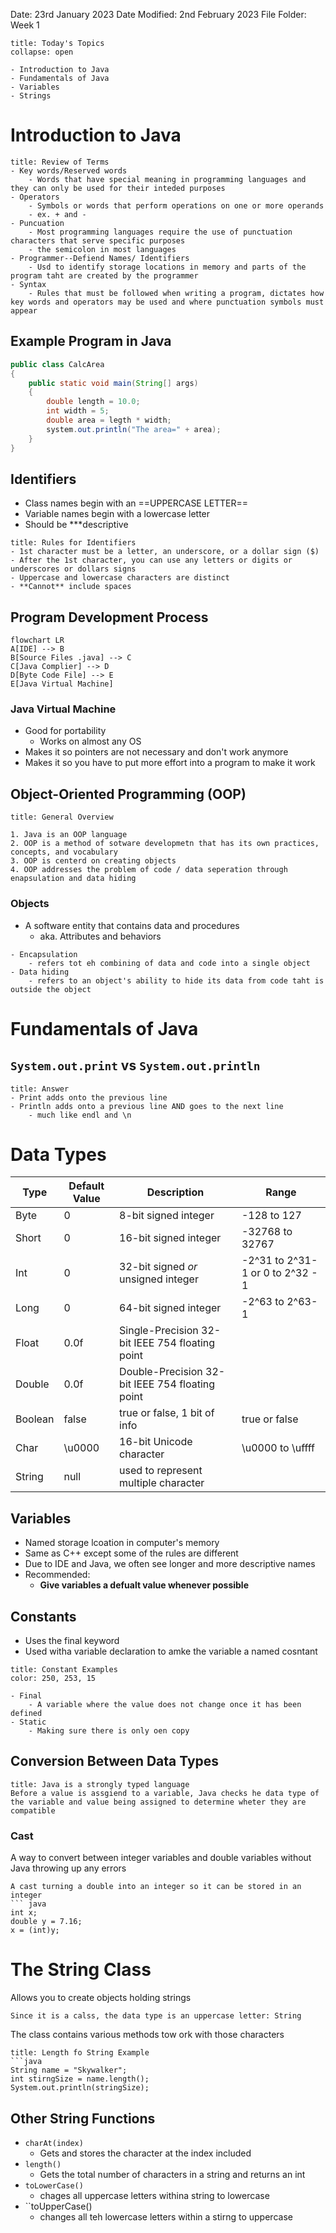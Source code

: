Date: 23rd January 2023
Date Modified: 2nd February 2023
File Folder: Week 1

```ad-abstract
title: Today's Topics
collapse: open

- Introduction to Java
- Fundamentals of Java
- Variables
- Strings

```


# Introduction to Java

```ad-abstract
title: Review of Terms
- Key words/Reserved words
	- Words that have special meaning in programming languages and they can only be used for their inteded purposes
- Operators
	- Symbols or words that perform operations on one or more operands
	- ex. + and -
- Puncuation
	- Most programming languages require the use of punctuation characters that serve specific purposes
	- the semicolon in most languages
- Programmer--Defiend Names/ Identifiers
	- Usd to identify storage locations in memory and parts of the program taht are created by the programmer
- Syntax
	- Rules that must be followed when writing a program, dictates how key words and operators may be used and where punctuation symbols must appear
```


## Example Program in Java

```java
public class CalcArea
{
	public static void main(String[] args)
	{
		double length = 10.0;
		int width = 5;
		double area = legth * width;
		system.out.println("The area=" + area);
	}
}
```

## Identifiers

- Class names begin with an ==UPPERCASE LETTER==
- Variable names begin with a lowercase letter
- Should be ***descriptive

```ad-info
title: Rules for Identifiers
- 1st character must be a letter, an underscore, or a dollar sign ($)
- After the 1st character, you can use any letters or digits or underscores or dollars signs
- Uppercase and lowercase characters are distinct
- **Cannot** include spaces
```

## Program Development Process

```mermaid
flowchart LR
A[IDE] --> B
B[Source Files .java] --> C
C[Java Complier] --> D
D[Byte Code File] --> E
E[Java Virtual Machine]
```

### Java Virtual Machine

- Good for portability
	- Works on almost any OS
- Makes it so pointers are not necessary and don't work anymore
- Makes it so you have to put more effort into a program to make it work

## Object-Oriented Programming (OOP)

```ad-example
title: General Overview

1. Java is an OOP language
2. OOP is a method of sotware developmetn that has its own practices, concepts, and vocabulary
3. OOP is centerd on creating objects
4. OOP addresses the problem of code / data seperation through enapsulation and data hiding
```

### Objects
- A software entity that contains data and procedures
	- aka. Attributes and behaviors

```ad-info
- Encapsulation
	- refers tot eh combining of data and code into a single object
- Data hiding
	- refers to an object's ability to hide its data from code taht is outside the object
```

# Fundamentals of Java

## ``System.out.print`` vs ``System.out.println``

```ad-check
title: Answer
- Print adds onto the previous line
- Println adds onto a previous line AND goes to the next line
	- much like endl and \n
```

# Data Types

| Type    | Default Value | Description                                     | Range                            |
| ------- | ------------- | ----------------------------------------------- | -------------------------------- |
| Byte    | 0             | 8-bit signed integer                            | -128 to 127                      |
| Short   | 0             | 16-bit signed integer                           | -32768 to 32767                  |
| Int     | 0             | 32-bit signed *or* unsigned integer             | -2^31 to 2^31-1 or 0 to 2^32 - 1 |
| Long    | 0             | 64-bit signed integer                           | -2^63 to 2^63-1                  |
| Float   | 0.0f          | Single-Precision 32-bit IEEE 754 floating point |                                  |
| Double  | 0.0f          | Double-Precision 32-bit IEEE 754 floating point |                                  |
| Boolean | false         | true or false, 1 bit of info                    | true or false                    |
| Char    | \u0000        | 16-bit Unicode character                        | \u0000 to \uffff                 |
| String  | null          | used to represent multiple character            |                                  |

## Variables

- Named storage lcoation in computer's memory
- Same as C++ except some of the rules are different
- Due to IDE and Java, we often see longer and more descriptive names
- Recommended:
	- **Give variables a defualt value whenever possible**

## Constants

- Uses the final keyword
- Used witha  variable declaration to amke the variable a named cosntant

```ad-info
title: Constant Examples
color: 250, 253, 15

- Final
	- A variable where the value does not change once it has been defined
- Static
	- Making sure there is only oen copy

```

## Conversion Between Data Types

```ad-attention
title: Java is a strongly typed language
Before a value is assgiend to a variable, Java checks he data type of the variable and value being assigned to determine wheter they are compatible
```

### Cast

A way to convert between integer variables and double variables without Java throwing up any errors

```ad-example
A cast turning a double into an integer so it can be stored in an integer
``` java
int x;
double y = 7.16;
x = (int)y;
```


# The String Class

Allows you to create objects holding strings

```ad-note
Since it is a calss, the data type is an uppercase letter: String
```

The class contains various methods tow ork with those characters

```ad-example
title: Length fo String Example
```java
String name = "Skywalker";
int stirngSize = name.length();
System.out.println(stringSize);
```

## Other String Functions

- ``charAt(index)``
	- Gets and stores the character at the index included
- ``length()`` 
	- Gets the total number of characters in a string and returns an int
- ``toLowerCase()``
	- chages all uppercase letters withina  string to lowercase
- ``toUpperCase()
	- changes all teh lowercase letters within a stirng to uppercase
